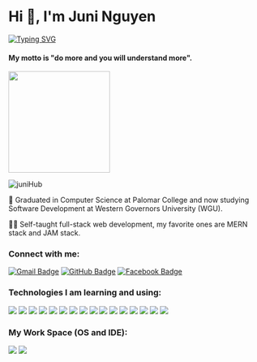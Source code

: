
<h1>Hi 👋, I'm Juni Nguyen</h1>

[![Typing SVG](https://readme-typing-svg.herokuapp.com?color=6C4E92&size=22&center=false&vCenter=false&lines=A+Self-Taught+Full-Stack+Developer;A+Learning+Enthusiast)](https://git.io/typing-svg)

<h4> My motto is "do more and you will understand more". </h4>

<p><img height="200" width="200" src="https://res.cloudinary.com/dafolrlpj/image/upload/v1622376152/gallery/xyniwm2w4quh6k3xnnsr.gif"></p>

<p> <img src="https://komarev.com/ghpvc/?username=juniHub&label=Profile&color=0e75b6&style=flat" alt="juniHub" /> </p>

🏫 Graduated in Computer Science at Palomar College and now studying Software Development at Western Governors University (WGU).

👩‍💻 Self-taught full-stack web development, my favorite ones are MERN stack and JAM stack.


<h3 align="left">Connect with me:</h3>

[![Gmail Badge](https://img.shields.io/badge/Gmail-D14836?style=for-the-badge&logo=gmail&logoColor=white)](mailto:hellojuninguyen@gmail.com)
[![GitHub Badge](https://img.shields.io/badge/GitHub-100000?style=for-the-badge&logo=github&logoColor=white)](https://github.com/juniHub)
[![Facebook Badge](https://img.shields.io/badge/Facebook-1877F2?style=for-the-badge&logo=facebook&logoColor=white)](https://www.facebook.com/helloJuniNguyen)


<h3 align="left">Technologies I am learning and using:</h3>
<p>
<img src="https://img.shields.io/badge/HTML5-E34F26?style=for-the-badge&logo=html5&logoColor=white" />
  <img src="https://img.shields.io/badge/CSS3-1572B6?style=for-the-badge&logo=css3&logoColor=white" />
    <img src="https://img.shields.io/badge/Bootstrap-563D7C?style=for-the-badge&logo=bootstrap&logoColor=white" />
      <img src="https://img.shields.io/badge/Material--UI-0081CB?style=for-the-badge&logo=material-ui&logoColor=white" />
 <img src="https://img.shields.io/badge/-materialize--css-ff69b4?style=for-the-badge&logo=materialize--css&logoColor=white" />
      <img src="https://img.shields.io/badge/jQuery-0769AD?style=for-the-badge&logo=jquery&logoColor=white" />
  <img src="https://img.shields.io/badge/JavaScript-323330?style=for-the-badge&logo=javascript&logoColor=F7DF1E" />
  <img src="https://img.shields.io/badge/Java-ED8B00?style=for-the-badge&logo=java&logoColor=white" />
   <img src="https://img.shields.io/badge/npm-CB3837?style=for-the-badge&logo=npm&logoColor=white" />
    <img src="https://img.shields.io/badge/Node.js-43853D?style=for-the-badge&logo=node-dot-js&logoColor=white" />
     <img src="https://img.shields.io/badge/Express.js-000000?style=for-the-badge&logo=express&logoColor=white" />
    <img src="https://img.shields.io/badge/React-20232A?style=for-the-badge&logo=react&logoColor=61DAFB" />
    <img src="https://img.shields.io/badge/Gatsby-663399?style=for-the-badge&logo=gatsby&logoColor=white" />
     <img src="https://img.shields.io/badge/MongoDB-4EA94B?style=for-the-badge&logo=mongodb&logoColor=white" />
  <img src="https://img.shields.io/badge/next.js-000000?style=for-the-badge&logo=next-dot-js&logoColor=white" />
  <img src="https://img.shields.io/badge/firebase-ffca28?style=for-the-badge&logo=firebase&logoColor=black" />

</p>

<h3 align="left">My Work Space (OS and IDE):</h3>
<p>
  <img src="https://img.shields.io/badge/Windows-0078D6?style=for-the-badge&logo=windows&logoColor=white" />
   <img src="https://img.shields.io/badge/Visual_Studio_Code-0078D4?style=for-the-badge&logo=visual%20studio%20code&logoColor=white" />

</p>
  

